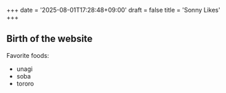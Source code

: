 +++
date = '2025-08-01T17:28:48+09:00'
draft = false 
title = 'Sonny Likes'
+++

## Birth of the website

Favorite foods:
- unagi
- soba
- tororo
